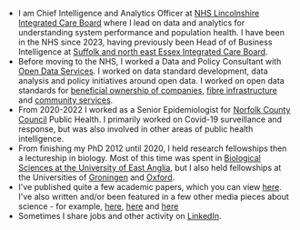 - I am Chief Intelligence and Analytics Officer at [NHS Lincolnshire Integrated Care Board](https://lincolnshire.icb.nhs.uk/) where I lead on data and analytics for understanding system performance and population health. I have been in the NHS since 2023, having previously been Head of of Business Intelligence at [Suffolk and north east Essex Integrated Care Board](https://suffolkandnortheastessex.icb.nhs.uk/).
- Before moving to the NHS, I worked a Data and Policy Consultant with [Open Data Services](https://opendataservices.coop/). I worked on data standard development, data analysis and policy initiatives around open data. I worked on open data standards for [beneficial ownership of companies](https://github.com/openownership/data-standard), [fibre infrastructure](https://github.com/Open-Telecoms-Data/open-fibre-data-standard) and [community services](https://github.com/openreferral/specification).
- From 2020-2022 I worked as a Senior Epidemiologist for [Norfolk County Council](https://www.norfolk.gov.uk/) Public Health. I primarily worked on Covid-19 surveillance and response, but was also involved in other areas of public health intelligence.
- From finishing my PhD 2012 until 2020, I held research fellowships then a lectureship in biology. Most of this time was spent in [Biological Sciences at the University of East Anglia](https://www.uea.ac.uk/web/about/school-of-biological-sciences), but I also held fellowships at the Universities of [Groningen](https://www.rug.nl/?lang=en) and [Oxford](https://www.ox.ac.uk/).
- I've published quite a few academic papers, which you can view [here](https://scholar.google.co.uk/citations?user=9Grw5YgAAAAJ&hl=en). I've also written and/or been featured in a few other media pieces about science - for example, [here](https://aeon.co/essays/how-much-does-evolution-depend-on-chance), [here]([https://blogs.lse.ac.uk/impactofsocialsciences/2013/03/22/science-and-the-english-language/](https://www.washingtonpost.com/news/animalia/wp/2017/10/20/birds-might-be-evolving-to-eat-from-bird-feeders-study-says/)) and [here](https://www.bbc.co.uk/programmes/m000jggg)
- Sometimes I share jobs and other activity on [LinkedIn](https://www.linkedin.com/in/lewis-spurgin-729b94111/).
